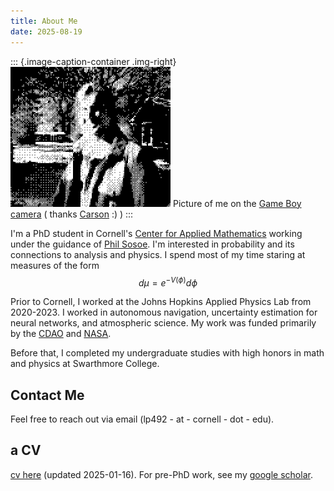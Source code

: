 ```yaml
---
title: About Me
date: 2025-08-19
---
```


::: {.image-caption-container .img-right}
![me](assets/me.PNG)
<span class="image-caption">Picture of me on the [Game Boy camera](https://en.wikipedia.org/wiki/Game_Boy_Camera) ( thanks [Carson](https://www.instagram.com/bassmasterrush/) :) )</span>
:::


I'm a PhD student in Cornell's [Center for Applied
Mathematics](https://www.cam.cornell.edu/cam) working under the
guidance of [Phil Sosoe](https://math.cornell.edu/philippe-sosoe). I'm
interested in probability and its connections to analysis and
physics. I spend most of my time staring at measures of the form $$d\mu
= e^{-V(\phi)}d\phi$$


Prior to Cornell, I worked at the Johns Hopkins Applied Physics Lab
from 2020-2023. I worked in autonomous navigation, uncertainty
estimation for neural networks, and atmospheric science. My work was funded primarily by
the [CDAO](https://www.ai.mil/) and
[NASA](https://science.nasa.gov/mission/mars-reconnaissance-orbiter/).

Before that, I completed my undergraduate studies with high honors in
math and physics at Swarthmore College.

## Contact Me
Feel free to reach out via email (lp492 - at - cornell - dot - edu).

## a CV
[cv here](assets/cv.pdf) (updated 2025-01-16). For pre-PhD work, see
my [google
scholar](https://scholar.google.com/citations?hl=en&view_op=list_works&authuser=1&gmla=AGd7smFzbHNuU1fyl4U0zlojJk7kv-MTQvBZ4sP4vIlF_mGQTOXoA0CfcXB0_96yvGpPUc3LjuuFGWwvlh-KUrDGxdGJgDVszwS_xjbPqFc&user=cRKA1lEAAAAJ).

<!-- ## Recent [Posts](posts.html) -->
<!-- - [Test Post](post1.html) - Dec 2024 -->

